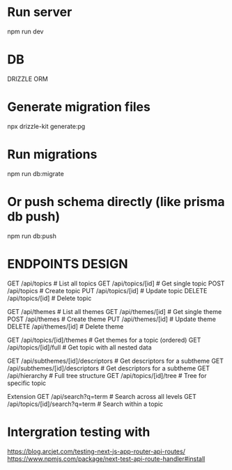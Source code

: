 # Run server

npm run dev

# DB

DRIZZLE ORM

# Generate migration files

npx drizzle-kit generate:pg

# Run migrations

npm run db:migrate

# Or push schema directly (like prisma db push)

npm run db:push

# ENDPOINTS DESIGN

GET /api/topics # List all topics
GET /api/topics/[id] # Get single topic
POST /api/topics # Create topic
PUT /api/topics/[id] # Update topic
DELETE /api/topics/[id] # Delete topic

GET /api/themes # List all themes
GET /api/themes/[id] # Get single theme
POST /api/themes # Create theme
PUT /api/themes/[id] # Update theme
DELETE /api/themes/[id] # Delete theme

GET /api/topics/[id]/themes # Get themes for a topic (ordered)
GET /api/topics/[id]/full # Get topic with all nested data

GET /api/subthemes/[id]/descriptors # Get descriptors for a subtheme
GET /api/subthemes/[id]/descriptors # Get descriptors for a subtheme
GET /api/hierarchy # Full tree structure
GET /api/topics/[id]/tree # Tree for specific topic

Extension
GET /api/search?q=term # Search across all levels
GET /api/topics/[id]/search?q=term # Search within a topic

# Intergration testing with

https://blog.arcjet.com/testing-next-js-app-router-api-routes/
https://www.npmjs.com/package/next-test-api-route-handler#install

